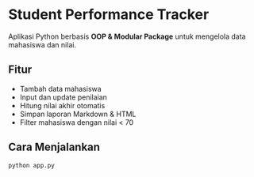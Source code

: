 # Student Performance Tracker

Aplikasi Python berbasis **OOP & Modular Package** untuk mengelola data mahasiswa dan nilai.

## Fitur
- Tambah data mahasiswa
- Input dan update penilaian
- Hitung nilai akhir otomatis
- Simpan laporan Markdown & HTML
- Filter mahasiswa dengan nilai < 70

## Cara Menjalankan
```bash
python app.py
